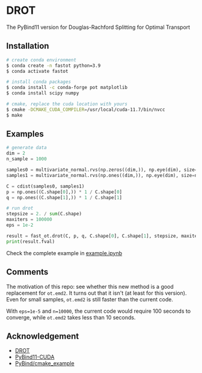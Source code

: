 # DROT
The PyBind11 version for Douglas-Rachford Splitting for Optimal Transport

## Installation

```bash
# create conda environment
$ conda create -n fastot python=3.9
$ conda activate fastot

# install conda packages
$ conda install -c conda-forge pot matplotlib
$ conda install scipy numpy

# cmake, replace the cuda location with yours
$ cmake -DCMAKE_CUDA_COMPILER=/usr/local/cuda-11.7/bin/nvcc
$ make
```

## Examples

```python
# generate data
dim = 2
n_sample = 1000

samples0 = multivariate_normal.rvs(np.zeros((dim,)), np.eye(dim), size=n_sample).reshape(-1, dim)
samples1 = multivariate_normal.rvs(np.ones((dim,)), np.eye(dim), size=n_sample).reshape(-1, dim)

C = cdist(samples0, samples1)
p = np.ones((C.shape[0],)) * 1 / C.shape[0]
q = np.ones((C.shape[1],)) * 1 / C.shape[1]

# run drot
stepsize = 2. / sum(C.shape)
maxiters = 100000
eps = 1e-2

result = fast_ot.drot(C, p, q, C.shape[0], C.shape[1], stepsize, maxiters, eps, False, True)
print(result.fval)
```
Check the complete example in [example.ipynb](./example.ipynb)

## Comments

The motivation of this repo: see whether this new method is a good replacement for `ot.emd2`. It turns out that it isn't (at least for this version). Even for small samples, `ot.emd2` is still faster than the current code. 

With `eps=1e-5` and `n=10000`, the current code would require 100 seconds to converge, while `ot.emd2` takes less than 10 seconds.

## Acknowledgement

- [DROT](https://github.com/vienmai/drot/tree/main)
- [PyBind11-CUDA](https://github.com/PWhiddy/pybind11-cuda/tree/master)
- [PyBind/cmake_example](https://github.com/pybind/cmake_example/)
